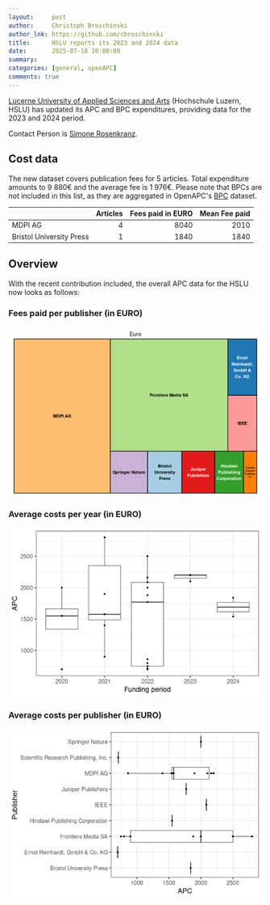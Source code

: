 ```yaml
---
layout:     post
author:     Christoph Broschinski
author_lnk: https://github.com/cbroschinski
title:      HSLU reports its 2023 and 2024 data
date:       2025-07-18 10:00:00
summary:    
categories: [general, openAPC]
comments: true
---
```




[Lucerne University of Applied Sciences and Arts](https://www.hslu.ch/en/) (Hochschule Luzern, HSLU) has updated its APC and BPC expenditures, providing data for the 2023 and 2024 period.

Contact Person is [Simone Rosenkranz](mailto:Simone.Rosenkranz@zhbluzern.ch).

## Cost data



The new dataset covers publication fees for 5 articles. Total expenditure amounts to 9 880€ and the average fee is 1 976€. Please note that BPCs are not included in this list, as they are aggregated in OpenAPC's [BPC](https://github.com/OpenAPC/openapc-de/blob/master/data/bpc.csv) dataset. 



|                         | Articles| Fees paid in EURO| Mean Fee paid|
|:------------------------|--------:|-----------------:|-------------:|
|MDPI AG                  |        4|              8040|          2010|
|Bristol University Press |        1|              1840|          1840|



## Overview

With the recent contribution included, the overall APC data for the HSLU now looks as follows:

### Fees paid per publisher (in EURO)

![plot of chunk tree_hslu_2025_07_18_full](/figure/tree_hslu_2025_07_18_full-1.png)

###  Average costs per year (in EURO)

![plot of chunk box_hslu_2025_07_18_year_full](/figure/box_hslu_2025_07_18_year_full-1.png)

###  Average costs per publisher (in EURO)

![plot of chunk box_hslu_2025_07_18_publisher_full](/figure/box_hslu_2025_07_18_publisher_full-1.png)
